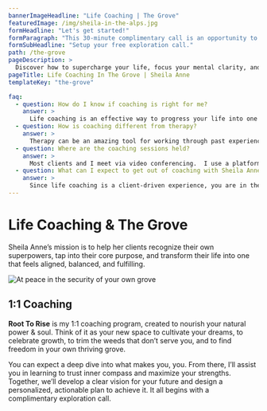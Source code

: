 ```yaml
---
bannerImageHeadline: "Life Coaching | The Grove"
featuredImage: /img/sheila-in-the-alps.jpg
formHeadline: "Let's get started!"
formParagraph: "This 30-minute complimentary call is an opportunity to ask questions and learn how Sheila Anne can help you transform your life:"
formSubHeadline: "Setup your free exploration call."
path: /the-grove
pageDescription: >
  Discover how to supercharge your life, focus your mental clarity, and balance your ambitions with the ability to be present with Sheila Anne Life Coaching
pageTitle: Life Coaching In The Grove | Sheila Anne
templateKey: "the-grove"

faq:
  - question: How do I know if coaching is right for me?
    answer: >
      Life coaching is an effective way to progress your life into one that feels aligned, empowered, and fulfilling.  Coaching is designed to continually give power back to the client, to cultivate more growth and self-understanding. If you find yourself feeling like you might not be doing what you really want to do, in your career, physical space, relationships, activities, etc., life coaching can help you gain clarity in your future and take actions toward transformation. Different coaches will have different approaches and niches, so clients have options of the type of coach they want to work with. I specifically focus on health & wellness, life purpose, career coaching, and managing grief & change. To learn more about if we are a good fit, sign up for a complimentary 30 minute call.
  - question: How is coaching different from therapy?
    answer: >
      Therapy can be an amazing tool for working through past experiences, and with the right therapist you can create a beautiful space for healing and personal growth. On the other hand, life coaching is future-focused and progress oriented.  Sessions will focus on where you are and where you want to go. Though we may touch on the past to gain more perspective and context, we will always be bringing it back to the present and the future. I will also support you with accountability tools and homework, because I know that many of the successes and the “a-ha”s actually occur outside of our time together.
  - question: Where are the coaching sessions held?
    answer: >
      Most clients and I meet via video conferencing.  I use a platform that allows us to meet in a private room and communicate in real time with clear video and sound.  I send a meeting link prior to our scheduled appointment.  Alternatively, we can meet via phone calls.
  - question: What can I expect to get out of coaching with Sheila Anne?
    answer: >
      Since life coaching is a client-driven experience, you are in the driver's seat. Put lots of effort into our sessions & into your life in between, and you will be rewarded exponentially! Each time we meet, you will come with something specific that you want to focus on (yes, it’s ok if the conversation organically takes a new direction if that’s what you want!) and it’s my job to support you with tools and additional perspectives. At the end we’ll decide together what actions you will be accountable for before our next session, so you are always moving forward toward your goals. Each time we meet we will celebrate any accomplishments, and you also may always share personal frustrations and questions.
---
```


# Life Coaching & The Grove

Sheila Anne’s mission is to help her clients recognize their own superpowers, tap into their core purpose, and transform their life into one that feels aligned, balanced, and fulfilling.

![At peace in the security of your own grove](/img/sheila-anne-life-coaching.jpg)

## 1:1 Coaching

**Root To Rise** is my 1:1 coaching program, created to nourish your natural power & soul. Think of it as your new space to cultivate your dreams, to celebrate growth, to trim the weeds that don’t serve you, and to find freedom in your own thriving grove.

You can expect a deep dive into what makes you, you. From there, I’ll assist you in learning to trust inner compass and maximize your strengths. Together, we’ll develop a clear vision for your future and design a personalized, actionable plan to achieve it. It all begins with a complimentary exploration call.
